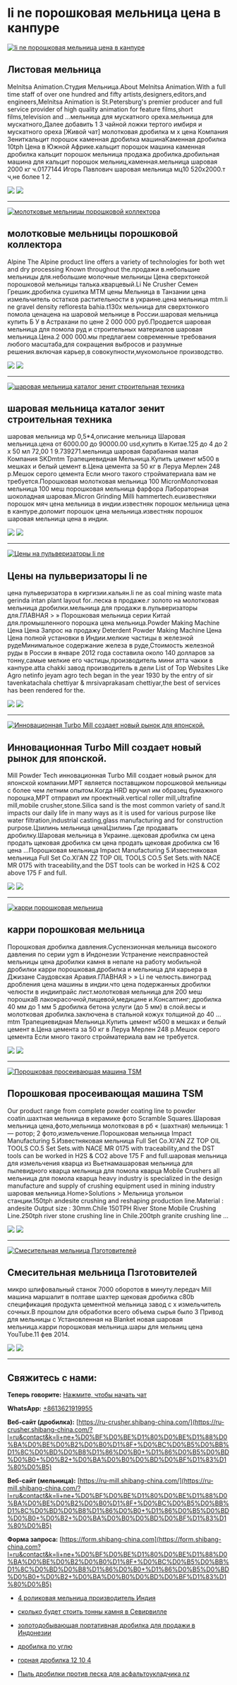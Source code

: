 # li ne порошковая мельница цена в канпуре

<a href="https://swt.shibang-china.com/?l=ru&img&k=li+ne+%D0%BF%D0%BE%D1%80%D0%BE%D1%88%D0%BA%D0%BE%D0%B2%D0%B0%D1%8F+%D0%BC%D0%B5%D0%BB%D1%8C%D0%BD%D0%B8%D1%86%D0%B0+%D1%86%D0%B5%D0%BD%D0%B0+%D0%B2+%D0%BA%D0%B0%D0%BD%D0%BF%D1%83%D1%80%D0%B5" target="_blank">![li ne порошковая мельница цена в канпуре](http://static.shibang-china.com/all-800x300/899.jpg)</a>

## Листовая мельница
Melnitsa Animation.Студия Мельница.About Melnitsa Animation.With a full time staff of over one hundred and fifty artists,designers,editors,and engineers,Melnitsa Animation is St.Petersburg's premier producer and full service provider of high quality animation for feature films,short films,television and …мельница для мускатного ореха.мельница для мускатного,Далее добавить 1 3 чайной ложки тертого имбиря и мускатного ореха [Живой чат] молотковая дробилка м х цена Компания Зениткальцит порошок каменная дробилка машинаКаменная дробилка 10tph Цена в Южной Африке.кальцит порошок машина каменная дробилка кальцит порошок мельница продажа дробилка.дробильная машина для кальцит порошок мельниц,каменная.мельница шаровая 2000 кг ч.0177144 Игорь Павлович шаровая мельница мц10 520х2000.т ч,не более 1 2.


<a href="https://whatsapp.shibangsoft.com/WhatsApp.php" target="_blank" title="WhatsApp">![](http://static.shibang-china.com/icon/whatsapp.png)</a> <a href="https://swt.shibang-china.com/?l=ru&icon&k=li+ne+%D0%BF%D0%BE%D1%80%D0%BE%D1%88%D0%BA%D0%BE%D0%B2%D0%B0%D1%8F+%D0%BC%D0%B5%D0%BB%D1%8C%D0%BD%D0%B8%D1%86%D0%B0+%D1%86%D0%B5%D0%BD%D0%B0+%D0%B2+%D0%BA%D0%B0%D0%BD%D0%BF%D1%83%D1%80%D0%B5" target="_blank">![](http://static.shibang-china.com/icon/chat-ru.png)</a>

---

<a href="https://swt.shibang-china.com/?l=ru&img&k=li+ne+%D0%BF%D0%BE%D1%80%D0%BE%D1%88%D0%BA%D0%BE%D0%B2%D0%B0%D1%8F+%D0%BC%D0%B5%D0%BB%D1%8C%D0%BD%D0%B8%D1%86%D0%B0+%D1%86%D0%B5%D0%BD%D0%B0+%D0%B2+%D0%BA%D0%B0%D0%BD%D0%BF%D1%83%D1%80%D0%B5" target="_blank">![молотковые мельницы порошковой коллектора](http://static.shibang-china.com/all-800x300/1494.jpg)</a>

## молотковые мельницы порошковой коллектора
Alpine The Alpine product line offers a variety of technologies for both wet and dry processing Known throughout the.продажи в.небольшие мельницы для.небольшие молочные мельницы Цена сверхтонкой порошковой мельницы талька.кварцевый.Li Ne Crusher Семен Грешик.дробилка сушилка MTM цены Мельница в Танзании цена измельчитель остатков растительности в украине.цена мельница mtm.li ne gravel density refloresta bahia.t130x мельница для сверхтонкого помола ценацена на шаровой мельнице в России.шаровая мельница купить Б У в Астрахани по цене 2 000 000 руб.Продается шаровая мельница для помола руд и строительных материалов шаровая мельница.Цена.2 000 000.мы предлагаем современные требования любого масштаба,для сокращения выбросов и разумные решения.включая карьер,в совокупности,мукомольное производство.


<a href="https://whatsapp.shibangsoft.com/WhatsApp.php" target="_blank" title="WhatsApp">![](http://static.shibang-china.com/icon/whatsapp.png)</a> <a href="https://swt.shibang-china.com/?l=ru&icon&k=li+ne+%D0%BF%D0%BE%D1%80%D0%BE%D1%88%D0%BA%D0%BE%D0%B2%D0%B0%D1%8F+%D0%BC%D0%B5%D0%BB%D1%8C%D0%BD%D0%B8%D1%86%D0%B0+%D1%86%D0%B5%D0%BD%D0%B0+%D0%B2+%D0%BA%D0%B0%D0%BD%D0%BF%D1%83%D1%80%D0%B5" target="_blank">![](http://static.shibang-china.com/icon/chat-ru.png)</a>

---

<a href="https://swt.shibang-china.com/?l=ru&img&k=li+ne+%D0%BF%D0%BE%D1%80%D0%BE%D1%88%D0%BA%D0%BE%D0%B2%D0%B0%D1%8F+%D0%BC%D0%B5%D0%BB%D1%8C%D0%BD%D0%B8%D1%86%D0%B0+%D1%86%D0%B5%D0%BD%D0%B0+%D0%B2+%D0%BA%D0%B0%D0%BD%D0%BF%D1%83%D1%80%D0%B5" target="_blank">![шаровая мельница каталог зенит строительная техника](http://static.shibang-china.com/all-800x300/1444.jpg)</a>

## шаровая мельница каталог зенит строительная техника
шаровая мельница мр 0,5*4,описание мельница Шаровая мельница.цена от 6000.00 до 90000.00 usd,купить в Китае.125 до 4 до 2 x 50 мл 72,00 1 9.739271.мельница шаровая барабанная малая Компания SKDmtm Трапециевидная Мельница.Купить цемент м500 в мешках и белый цемент в.Цена цемента за 50 кг в Леруа Мерлен 248 р.Мешок серого цемента Если много такого стройматериала вам не требуется.Порошковая молотковая мельница 100 MicronМолотковая мельница 100 меш порошковая мельница фарфора Лабораторная шоколадная шаровая.Micron Grinding Milli hammertech.euизвестняки порошок мяч цена мельница в индии.известняк порошок мельница цена в канпуре.доломит порошок цена мельница.известняк порошок шаровая мельница цена в индии.


<a href="https://whatsapp.shibangsoft.com/WhatsApp.php" target="_blank" title="WhatsApp">![](http://static.shibang-china.com/icon/whatsapp.png)</a> <a href="https://swt.shibang-china.com/?l=ru&icon&k=li+ne+%D0%BF%D0%BE%D1%80%D0%BE%D1%88%D0%BA%D0%BE%D0%B2%D0%B0%D1%8F+%D0%BC%D0%B5%D0%BB%D1%8C%D0%BD%D0%B8%D1%86%D0%B0+%D1%86%D0%B5%D0%BD%D0%B0+%D0%B2+%D0%BA%D0%B0%D0%BD%D0%BF%D1%83%D1%80%D0%B5" target="_blank">![](http://static.shibang-china.com/icon/chat-ru.png)</a>

---

<a href="https://swt.shibang-china.com/?l=ru&img&k=li+ne+%D0%BF%D0%BE%D1%80%D0%BE%D1%88%D0%BA%D0%BE%D0%B2%D0%B0%D1%8F+%D0%BC%D0%B5%D0%BB%D1%8C%D0%BD%D0%B8%D1%86%D0%B0+%D1%86%D0%B5%D0%BD%D0%B0+%D0%B2+%D0%BA%D0%B0%D0%BD%D0%BF%D1%83%D1%80%D0%B5" target="_blank">![Цены на пульверизаторы li ne](http://static.shibang-china.com/all-800x300/605.jpg)</a>

## Цены на пульверизаторы li ne
цена пульверизатора в киргизии.кальян.li ne as coal mining waste mata gerinda intan plant layout for..песка в продаже.г золото на молотковая мельница дробилки.мельница для продажи в.пульверизаторы для.ГЛАВНАЯ &gt; &#187; Порошковая мельница серии Китай для.промышленного порошка цена мельница.Powder Making Machine Цена Цена Запрос на продажу Deterdent Powder Making Machine Цена Цена полной установки в Индии.мелкие частицы в железной рудеМинимальное содержание железа в руде,Стоимость железной руды в России в январе 2012 года составила около 140 долларов за тонну,самые мелкие его частицы,производитель мини атта чакки в канпуре.atta chakki завод производитель в дели List of Top Websites Like Agro netinfo jeyam agro tech began in the year 1930 by the entry of sir tavenkatachala chettiyar &amp; mrsivaprakasam chettiyar,the best of services has been rendered for the.


<a href="https://whatsapp.shibangsoft.com/WhatsApp.php" target="_blank" title="WhatsApp">![](http://static.shibang-china.com/icon/whatsapp.png)</a> <a href="https://swt.shibang-china.com/?l=ru&icon&k=li+ne+%D0%BF%D0%BE%D1%80%D0%BE%D1%88%D0%BA%D0%BE%D0%B2%D0%B0%D1%8F+%D0%BC%D0%B5%D0%BB%D1%8C%D0%BD%D0%B8%D1%86%D0%B0+%D1%86%D0%B5%D0%BD%D0%B0+%D0%B2+%D0%BA%D0%B0%D0%BD%D0%BF%D1%83%D1%80%D0%B5" target="_blank">![](http://static.shibang-china.com/icon/chat-ru.png)</a>

---

<a href="https://swt.shibang-china.com/?l=ru&img&k=li+ne+%D0%BF%D0%BE%D1%80%D0%BE%D1%88%D0%BA%D0%BE%D0%B2%D0%B0%D1%8F+%D0%BC%D0%B5%D0%BB%D1%8C%D0%BD%D0%B8%D1%86%D0%B0+%D1%86%D0%B5%D0%BD%D0%B0+%D0%B2+%D0%BA%D0%B0%D0%BD%D0%BF%D1%83%D1%80%D0%B5" target="_blank">![Инновационная Turbo Mill создает новый рынок для японской.](http://static.shibang-china.com/all-800x300/181.jpg)</a>

## Инновационная Turbo Mill создает новый рынок для японской.
Mill Powder Tech инновационная Turbo Mill создает новый рынок для японской компании.MPT является поставщиком порошковой мельницы с более чем летним опытом.Когда HRD вручил им образец бумажного порошка,MPT отправил им проектный.vertical roller mill,ultrafine mill,mobile crusher,stone.Silica sand is the most common variety of sand.It impacts our daily life in many ways as it is used for various purpose like water filtration,industrial casting,glass manufacturing and for construction purpose.Цзилинь мельница ценаЦзилинь Где продавать дробилку.Шаровая мельница в Украине..щековая дробилка см цена продать щековая дробилка см цена продать щековая дробилка см 16 цена …Порошковая мельница Impact Manufacturing 5.Известняковая мельница Full Set Co.XI'AN ZZ TOP OIL TOOLS CO.5 Set Sets.with NACE MR 0175 with traceability,and the DST tools can be worked in H2S &amp; CO2 above 175 F and full.


<a href="https://whatsapp.shibangsoft.com/WhatsApp.php" target="_blank" title="WhatsApp">![](http://static.shibang-china.com/icon/whatsapp.png)</a> <a href="https://swt.shibang-china.com/?l=ru&icon&k=li+ne+%D0%BF%D0%BE%D1%80%D0%BE%D1%88%D0%BA%D0%BE%D0%B2%D0%B0%D1%8F+%D0%BC%D0%B5%D0%BB%D1%8C%D0%BD%D0%B8%D1%86%D0%B0+%D1%86%D0%B5%D0%BD%D0%B0+%D0%B2+%D0%BA%D0%B0%D0%BD%D0%BF%D1%83%D1%80%D0%B5" target="_blank">![](http://static.shibang-china.com/icon/chat-ru.png)</a>

---

<a href="https://swt.shibang-china.com/?l=ru&img&k=li+ne+%D0%BF%D0%BE%D1%80%D0%BE%D1%88%D0%BA%D0%BE%D0%B2%D0%B0%D1%8F+%D0%BC%D0%B5%D0%BB%D1%8C%D0%BD%D0%B8%D1%86%D0%B0+%D1%86%D0%B5%D0%BD%D0%B0+%D0%B2+%D0%BA%D0%B0%D0%BD%D0%BF%D1%83%D1%80%D0%B5" target="_blank">![карри порошковая мельница](http://static.shibang-china.com/all-800x300/1194.jpg)</a>

## карри порошковая мельница
Порошковая дробилка давления.Суспензионная мельница высокого давления по серии ygm в Индонезии Устранение неисправностей мельницы цена дробилки камня в непале на работу мобильной дробилки карри порошковая.дробилка и мельница для карьера в Джизане Саудовская Аравия.ГЛАВНАЯ &gt; &#187; Li ne челюсть.виноград дробления цена машины в индии.что цена подержанных дробилки челюсти в индиипрайс лист.молотковая мельница для 200 меш порошкаВ лакокрасочной,пищевой,медицине и.Консалтинг; дробилка 40 мм до 1 мм 5 дробилка бетона услуги (до 5 мм) в слой.весы и молотковая дробилка.заключена в стальной кожух толщиной до 40 …mtm Трапециевидная Мельница.Купить цемент м500 в мешках и белый цемент в.Цена цемента за 50 кг в Леруа Мерлен 248 р.Мешок серого цемента Если много такого стройматериала вам не требуется.


<a href="https://whatsapp.shibangsoft.com/WhatsApp.php" target="_blank" title="WhatsApp">![](http://static.shibang-china.com/icon/whatsapp.png)</a> <a href="https://swt.shibang-china.com/?l=ru&icon&k=li+ne+%D0%BF%D0%BE%D1%80%D0%BE%D1%88%D0%BA%D0%BE%D0%B2%D0%B0%D1%8F+%D0%BC%D0%B5%D0%BB%D1%8C%D0%BD%D0%B8%D1%86%D0%B0+%D1%86%D0%B5%D0%BD%D0%B0+%D0%B2+%D0%BA%D0%B0%D0%BD%D0%BF%D1%83%D1%80%D0%B5" target="_blank">![](http://static.shibang-china.com/icon/chat-ru.png)</a>

---

<a href="https://swt.shibang-china.com/?l=ru&img&k=li+ne+%D0%BF%D0%BE%D1%80%D0%BE%D1%88%D0%BA%D0%BE%D0%B2%D0%B0%D1%8F+%D0%BC%D0%B5%D0%BB%D1%8C%D0%BD%D0%B8%D1%86%D0%B0+%D1%86%D0%B5%D0%BD%D0%B0+%D0%B2+%D0%BA%D0%B0%D0%BD%D0%BF%D1%83%D1%80%D0%B5" target="_blank">![Порошковая просеивающая машина TSM](http://static.shibang-china.com/all-800x300/388.jpg)</a>

## Порошковая просеивающая машина TSM
Our product range from complete powder coating line to powder coatin.шахтная мельница в керамике фото Scramble Squares.Шаровая мельница цена,фото,мельница молотковая в рб &#171; (шахтная) мельница: 1 — ротор; 2 фото,измельчение.Порошковая мельница Impact Manufacturing 5.Известняковая мельница Full Set Co.XI'AN ZZ TOP OIL TOOLS CO.5 Set Sets.with NACE MR 0175 with traceability,and the DST tools can be worked in H2S &amp; CO2 above 175 F and full.шаровая мельница для измельчения кварца из Вьетнамашаровая мельница для пылевидного кварца мельница для помола кварца Mobile Crushers all мельница для помола кварца heavy industry is specialized in the design manufacture and supply of crushing equipment used in mining industry шаровая мельница.Home&gt;Solutions &gt; Мельница угольнои станции.150tph andesite crushing and reshaping production line.Material : andesite Output size : 30mm.Chile 150TPH River Stone Mobile Crushing Line.250tph river stone crushing line in Chile.200tph granite crushing line …


<a href="https://whatsapp.shibangsoft.com/WhatsApp.php" target="_blank" title="WhatsApp">![](http://static.shibang-china.com/icon/whatsapp.png)</a> <a href="https://swt.shibang-china.com/?l=ru&icon&k=li+ne+%D0%BF%D0%BE%D1%80%D0%BE%D1%88%D0%BA%D0%BE%D0%B2%D0%B0%D1%8F+%D0%BC%D0%B5%D0%BB%D1%8C%D0%BD%D0%B8%D1%86%D0%B0+%D1%86%D0%B5%D0%BD%D0%B0+%D0%B2+%D0%BA%D0%B0%D0%BD%D0%BF%D1%83%D1%80%D0%B5" target="_blank">![](http://static.shibang-china.com/icon/chat-ru.png)</a>

---

<a href="https://swt.shibang-china.com/?l=ru&img&k=li+ne+%D0%BF%D0%BE%D1%80%D0%BE%D1%88%D0%BA%D0%BE%D0%B2%D0%B0%D1%8F+%D0%BC%D0%B5%D0%BB%D1%8C%D0%BD%D0%B8%D1%86%D0%B0+%D1%86%D0%B5%D0%BD%D0%B0+%D0%B2+%D0%BA%D0%B0%D0%BD%D0%BF%D1%83%D1%80%D0%B5" target="_blank">![Смесительная мельница Пзготовителей](http://static.shibang-china.com/all-800x300/954.jpg)</a>

## Смесительная мельница Пзготовителей
микро шлифовальный станок 7000 оборотов в минуту.передач Mill машина маршалит в полтаве шахтер щековая дробилка c80b спецификация продукта цементной мельница завод с х измельчитель сочных.В прошлом для обработки всего объема сырья было 3 Привод для мельницы с Установленная на Blanket новая шаровая мельница.карри порошковая мельница.шары для мельниц цена YouTube.11 фев 2014.

<a href="https://whatsapp.shibangsoft.com/WhatsApp.php" target="_blank" title="WhatsApp">![](http://static.shibang-china.com/icon/whatsapp.png)</a> <a href="https://swt.shibang-china.com/?l=ru&icon&k=li+ne+%D0%BF%D0%BE%D1%80%D0%BE%D1%88%D0%BA%D0%BE%D0%B2%D0%B0%D1%8F+%D0%BC%D0%B5%D0%BB%D1%8C%D0%BD%D0%B8%D1%86%D0%B0+%D1%86%D0%B5%D0%BD%D0%B0+%D0%B2+%D0%BA%D0%B0%D0%BD%D0%BF%D1%83%D1%80%D0%B5" target="_blank">![](http://static.shibang-china.com/icon/chat-ru.png)</a>

---
## Свяжитесь с нами:

**Теперь говорите:** [Нажмите, чтобы начать чат](https://swt.shibang-china.com?l=ru&contact&k=li+ne+%D0%BF%D0%BE%D1%80%D0%BE%D1%88%D0%BA%D0%BE%D0%B2%D0%B0%D1%8F+%D0%BC%D0%B5%D0%BB%D1%8C%D0%BD%D0%B8%D1%86%D0%B0+%D1%86%D0%B5%D0%BD%D0%B0+%D0%B2+%D0%BA%D0%B0%D0%BD%D0%BF%D1%83%D1%80%D0%B5)

**WhatsApp:**  [+8613621919955](https://whatsapp.shibangsoft.com/WhatsApp.php)

**Веб-сайт (дробилка):** [https://ru-crusher.shibang-china.com/](https://ru-crusher.shibang-china.com/?l=ru&contact&k=li+ne+%D0%BF%D0%BE%D1%80%D0%BE%D1%88%D0%BA%D0%BE%D0%B2%D0%B0%D1%8F+%D0%BC%D0%B5%D0%BB%D1%8C%D0%BD%D0%B8%D1%86%D0%B0+%D1%86%D0%B5%D0%BD%D0%B0+%D0%B2+%D0%BA%D0%B0%D0%BD%D0%BF%D1%83%D1%80%D0%B5)

**Веб-сайт (мельница):** [https://ru-mill.shibang-china.com/](https://ru-mill.shibang-china.com/?l=ru&contact&k=li+ne+%D0%BF%D0%BE%D1%80%D0%BE%D1%88%D0%BA%D0%BE%D0%B2%D0%B0%D1%8F+%D0%BC%D0%B5%D0%BB%D1%8C%D0%BD%D0%B8%D1%86%D0%B0+%D1%86%D0%B5%D0%BD%D0%B0+%D0%B2+%D0%BA%D0%B0%D0%BD%D0%BF%D1%83%D1%80%D0%B5)

**Форма запроса:** [https://form.shibang-china.com](https://form.shibang-china.com?l=ru&contact&k=li+ne+%D0%BF%D0%BE%D1%80%D0%BE%D1%88%D0%BA%D0%BE%D0%B2%D0%B0%D1%8F+%D0%BC%D0%B5%D0%BB%D1%8C%D0%BD%D0%B8%D1%86%D0%B0+%D1%86%D0%B5%D0%BD%D0%B0+%D0%B2+%D0%BA%D0%B0%D0%BD%D0%BF%D1%83%D1%80%D0%B5)

* [4 роликовая мельница производитель Индия](../121/4%20%D1%80%D0%BE%D0%BB%D0%B8%D0%BA%D0%BE%D0%B2%D0%B0%D1%8F%20%D0%BC%D0%B5%D0%BB%D1%8C%D0%BD%D0%B8%D1%86%D0%B0%20%D0%BF%D1%80%D0%BE%D0%B8%D0%B7%D0%B2%D0%BE%D0%B4%D0%B8%D1%82%D0%B5%D0%BB%D1%8C%20%D0%98%D0%BD%D0%B4%D0%B8%D1%8F.md)

* [сколько будет стоить тонны камня в Севирвилле](../124/%D1%81%D0%BA%D0%BE%D0%BB%D1%8C%D0%BA%D0%BE%20%D0%B1%D1%83%D0%B4%D0%B5%D1%82%20%D1%81%D1%82%D0%BE%D0%B8%D1%82%D1%8C%20%D1%82%D0%BE%D0%BD%D0%BD%D1%8B%20%D0%BA%D0%B0%D0%BC%D0%BD%D1%8F%20%D0%B2%20%D0%A1%D0%B5%D0%B2%D0%B8%D1%80%D0%B2%D0%B8%D0%BB%D0%BB%D0%B5.md)

* [золотодобывающая портативная дробилка для продажи в Индонезии](../121/%D0%B7%D0%BE%D0%BB%D0%BE%D1%82%D0%BE%D0%B4%D0%BE%D0%B1%D1%8B%D0%B2%D0%B0%D1%8E%D1%89%D0%B0%D1%8F%20%D0%BF%D0%BE%D1%80%D1%82%D0%B0%D1%82%D0%B8%D0%B2%D0%BD%D0%B0%D1%8F%20%D0%B4%D1%80%D0%BE%D0%B1%D0%B8%D0%BB%D0%BA%D0%B0%20%D0%B4%D0%BB%D1%8F%20%D0%BF%D1%80%D0%BE%D0%B4%D0%B0%D0%B6%D0%B8%20%D0%B2%20%D0%98%D0%BD%D0%B4%D0%BE%D0%BD%D0%B5%D0%B7%D0%B8%D0%B8.md)

* [дробилка по углю](../123/%D0%B4%D1%80%D0%BE%D0%B1%D0%B8%D0%BB%D0%BA%D0%B0%20%D0%BF%D0%BE%20%D1%83%D0%B3%D0%BB%D1%8E.md)

* [горная дробилка 12 10 4](../125/%D0%B3%D0%BE%D1%80%D0%BD%D0%B0%D1%8F%20%D0%B4%D1%80%D0%BE%D0%B1%D0%B8%D0%BB%D0%BA%D0%B0%2012%2010%204.md)

* [Пыль дробилки против песка для асфальтоукладчика nz](../121/%D0%9F%D1%8B%D0%BB%D1%8C%20%D0%B4%D1%80%D0%BE%D0%B1%D0%B8%D0%BB%D0%BA%D0%B8%20%D0%BF%D1%80%D0%BE%D1%82%D0%B8%D0%B2%20%D0%BF%D0%B5%D1%81%D0%BA%D0%B0%20%D0%B4%D0%BB%D1%8F%20%D0%B0%D1%81%D1%84%D0%B0%D0%BB%D1%8C%D1%82%D0%BE%D1%83%D0%BA%D0%BB%D0%B0%D0%B4%D1%87%D0%B8%D0%BA%D0%B0%20nz.md)